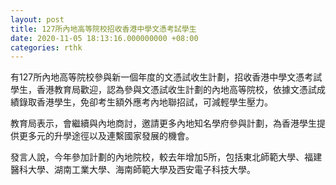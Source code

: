 ```yaml
---
layout: post
title: 127所內地高等院校招收香港中學文憑考試學生
date: 2020-11-05 18:13:16.000000000 +08:00
categories: rthk
---
```


有127所內地高等院校參與新一個年度的文憑試收生計劃，招收香港中學文憑考試學生，香港教育局歡迎，認為參與文憑試收生計劃的內地高等院校，依據文憑試成績錄取香港學生，免卻考生額外應考內地聯招試，可減輕學生壓力。

教育局表示，會繼續與內地商討，邀請更多內地知名學府參與計劃，為香港學生提供更多元的升學途徑以及連繫國家發展的機會。

發言人說，今年參加計劃的內地院校，較去年增加5所，包括東北師範大學、福建醫科大學、湖南工業大學、海南師範大學及西安電子科技大學。
